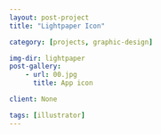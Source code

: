 ```yaml
---
layout: post-project
title: "Lightpaper Icon"

category: [projects, graphic-design]

img-dir: lightpaper
post-gallery:
    - url: 00.jpg
      title: App icon

client: None

tags: [illustrator]
---
```


